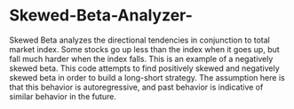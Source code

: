 # Skewed-Beta-Analyzer-
Skewed Beta analyzes the directional tendencies in conjunction to total market index. 
Some stocks go up less than the index when it goes up, but fall much harder when the index falls.
This is an example of a negatively skewed beta. This code attempts to find positively skewed and 
negatively skewed beta in order to build a long-short strategy. 
The assumption here is that this behavior is autoregressive, and past behavior is indicative of similar behavior in the future.
